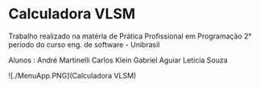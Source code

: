 # Calculadora VLSM

Trabalho realizado na matéria de Prática Profissional em Programação 2° período do curso eng. de software - Unibrasil

Alunos : André Martinelli
	 Carlos Klein
	 Gabriel Aguiar
	 Leticia Souza

![./MenuApp.PNG](Calculadora VLSM)
